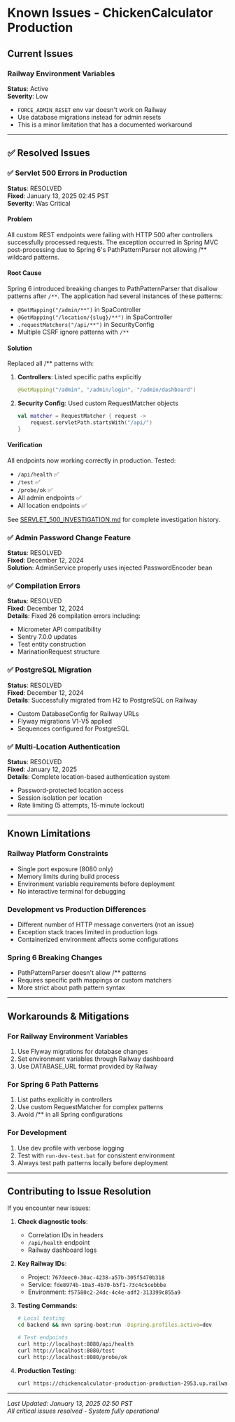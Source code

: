 # Known Issues - ChickenCalculator Production

## Current Issues

### Railway Environment Variables
**Status**: Active  
**Severity**: Low  
- `FORCE_ADMIN_RESET` env var doesn't work on Railway
- Use database migrations instead for admin resets
- This is a minor limitation that has a documented workaround

---

## ✅ Resolved Issues

### ✅ Servlet 500 Errors in Production
**Status**: RESOLVED  
**Fixed**: January 13, 2025 02:45 PST  
**Severity**: Was Critical  

#### Problem
All custom REST endpoints were failing with HTTP 500 after controllers successfully processed requests. The exception occurred in Spring MVC post-processing due to Spring 6's PathPatternParser not allowing /** wildcard patterns.

#### Root Cause
Spring 6 introduced breaking changes to PathPatternParser that disallow patterns after `/**`. The application had several instances of these patterns:
- `@GetMapping("/admin/**")` in SpaController
- `@GetMapping("/location/{slug}/**")` in SpaController  
- `.requestMatchers("/api/**")` in SecurityConfig
- Multiple CSRF ignore patterns with `/**`

#### Solution
Replaced all /** patterns with:
1. **Controllers**: Listed specific paths explicitly
   ```kotlin
   @GetMapping("/admin", "/admin/login", "/admin/dashboard")
   ```
2. **Security Config**: Used custom RequestMatcher objects
   ```kotlin
   val matcher = RequestMatcher { request ->
       request.servletPath.startsWith("/api/")
   }
   ```

#### Verification
All endpoints now working correctly in production. Tested:
- `/api/health` ✅
- `/test` ✅  
- `/probe/ok` ✅
- All admin endpoints ✅
- All location endpoints ✅

See [SERVLET_500_INVESTIGATION.md](SERVLET_500_INVESTIGATION.md) for complete investigation history.

### ✅ Admin Password Change Feature
**Status**: RESOLVED  
**Fixed**: December 12, 2024  
**Solution**: AdminService properly uses injected PasswordEncoder bean

### ✅ Compilation Errors
**Status**: RESOLVED  
**Fixed**: December 12, 2024  
**Details**: Fixed 26 compilation errors including:
- Micrometer API compatibility
- Sentry 7.0.0 updates
- Test entity construction
- MarinationRequest structure

### ✅ PostgreSQL Migration
**Status**: RESOLVED  
**Fixed**: December 12, 2024  
**Details**: Successfully migrated from H2 to PostgreSQL on Railway
- Custom DatabaseConfig for Railway URLs
- Flyway migrations V1-V5 applied
- Sequences configured for PostgreSQL

### ✅ Multi-Location Authentication
**Status**: RESOLVED  
**Fixed**: January 12, 2025  
**Details**: Complete location-based authentication system
- Password-protected location access
- Session isolation per location
- Rate limiting (5 attempts, 15-minute lockout)

---

## Known Limitations

### Railway Platform Constraints
- Single port exposure (8080 only)
- Memory limits during build process
- Environment variable requirements before deployment
- No interactive terminal for debugging

### Development vs Production Differences
- Different number of HTTP message converters (not an issue)
- Exception stack traces limited in production logs
- Containerized environment affects some configurations

### Spring 6 Breaking Changes
- PathPatternParser doesn't allow /** patterns
- Requires specific path mappings or custom matchers
- More strict about path pattern syntax

---

## Workarounds & Mitigations

### For Railway Environment Variables
1. Use Flyway migrations for database changes
2. Set environment variables through Railway dashboard
3. Use DATABASE_URL format provided by Railway

### For Spring 6 Path Patterns
1. List paths explicitly in controllers
2. Use custom RequestMatcher for complex patterns
3. Avoid /** in all Spring configurations

### For Development
1. Use dev profile with verbose logging
2. Test with `run-dev-test.bat` for consistent environment
3. Always test path patterns locally before deployment

---

## Contributing to Issue Resolution

If you encounter new issues:

1. **Check diagnostic tools**:
   - Correlation IDs in headers
   - `/api/health` endpoint
   - Railway dashboard logs

2. **Key Railway IDs**:
   - Project: `767deec0-30ac-4238-a57b-305f5470b318`
   - Service: `fde8974b-10a3-4b70-b5f1-73c4c5cebbbe`
   - Environment: `f57580c2-24dc-4c4e-adf2-313399c855a9`

3. **Testing Commands**:
   ```bash
   # Local testing
   cd backend && mvn spring-boot:run -Dspring.profiles.active=dev
   
   # Test endpoints
   curl http://localhost:8080/api/health
   curl http://localhost:8080/test
   curl http://localhost:8080/probe/ok
   ```

4. **Production Testing**:
   ```bash
   curl https://chickencalculator-production-production-2953.up.railway.app/api/health
   ```

---

*Last Updated: January 13, 2025 02:50 PST*  
*All critical issues resolved - System fully operational*